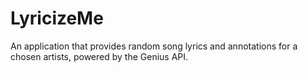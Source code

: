 # LyricizeMe
An application that provides random song lyrics and annotations for a chosen artists, powered by the Genius API. 
